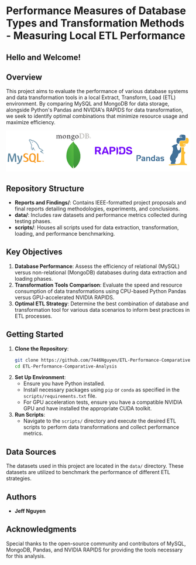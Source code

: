 
# Performance Measures of Database Types and Transformation Methods - Measuring Local ETL Performance
## Hello and Welcome!

## Overview

This project aims to evaluate the performance of various database systems and data transformation tools in a local Extract, Transform, Load (ETL) environment. By comparing MySQL and MongoDB for data storage, alongside Python's Pandas and NVIDIA's RAPIDS for data transformation, we seek to identify optimal combinations that minimize resource usage and maximize efficiency.

![](https://github.com/7446Nguyen/Database_FileManagement_Project1/blob/master/scripts/images/ETLsoftware.png)

## Repository Structure

- **Reports and Findings/**: Contains IEEE-formatted project proposals and final reports detailing methodologies, experiments, and conclusions.
- **data/**: Includes raw datasets and performance metrics collected during testing phases.
- **scripts/**: Houses all scripts used for data extraction, transformation, loading, and performance benchmarking.

## Key Objectives

1. **Database Performance**: Assess the efficiency of relational (MySQL) versus non-relational (MongoDB) databases during data extraction and loading phases.
2. **Transformation Tools Comparison**: Evaluate the speed and resource consumption of data transformations using CPU-based Python Pandas versus GPU-accelerated NVIDIA RAPIDS.
3. **Optimal ETL Strategy**: Determine the best combination of database and transformation tool for various data scenarios to inform best practices in ETL processes.

## Getting Started

1. **Clone the Repository**:
   ```bash
   git clone https://github.com/7446Nguyen/ETL-Performance-Comparative-Analysis.git
   cd ETL-Performance-Comparative-Analysis
   ```
2. **Set Up Environment**:
   - Ensure you have Python installed.
   - Install necessary packages using `pip` or `conda` as specified in the `scripts/requirements.txt` file.
   - For GPU acceleration tests, ensure you have a compatible NVIDIA GPU and have installed the appropriate CUDA toolkit.
3. **Run Scripts**:
   - Navigate to the `scripts/` directory and execute the desired ETL scripts to perform data transformations and collect performance metrics.

## Data Sources

The datasets used in this project are located in the `data/` directory. These datasets are utilized to benchmark the performance of different ETL strategies.

## Authors

- **Jeff Nguyen**

## Acknowledgments

Special thanks to the open-source community and contributors of MySQL, MongoDB, Pandas, and NVIDIA RAPIDS for providing the tools necessary for this analysis.
